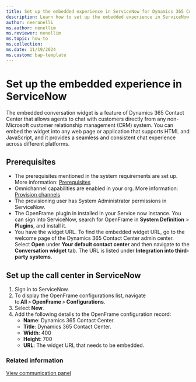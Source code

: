 ```yaml
---
title: Set up the embedded experience in ServiceNow for Dynamics 365 Contact Center 
description: Learn how to set up the embedded experience in ServiceNow for Dynamics 365 Contact Center.
author: neeranelli
ms.author: nenellim
ms.reviewer: nenellim
ms.topic: how-to
ms.collection:
ms.date: 11/19/2024
ms.custom: bap-template
---
```


# Set up the embedded experience in ServiceNow

The embedded conversation widget is a feature of Dynamics 365 Contact Center that allows agents to chat with customers directly from any non-Microsoft customer relationship management (CRM) system. You can embed the widget into any web page or application that supports HTML and JavaScript, and it provides a seamless and consistent chat experience across different platforms.

## Prerequisites

- The prerequisites mentioned in the system requirements are set up. More information: [Prerequisites](../implement/system-requirements-contact-center.md#prerequisites)
- Omnichannel capabilities are enabled in your org. More information: [Provision channels](../implement/provision-channels.md)
- The provisioning user has System Administrator permissions in ServiceNow.
- The OpenFrame  plugin in installed in your Service now instance. You can sign into ServiceNow, search for OpenFrame in **System Definition** > **Plugins**, and install it.
- You have the widget URL. To find the embedded widget URL, go to the welcome page of the Dynamics 365 Contact Center admin center. Select **Open** under **Your default contact center** and then navigate to the **Conversation widget** tab. The URL is listed under **Integration into third-party systems**.

## Set up the call center in ServiceNow

1. Sign in to ServiceNow.
1. To display the OpenFrame configurations list, navigate to **All** > **OpenFrame** > **Configurations**. 
1. Select **New**.
1. Add the following details to the OpenFrame configuration record:
   - **Name**: Dynamics 365 Contact Center.
   - **Title**: Dynamics 365 Contact Center. 
   - **Width**: 400 
   - **Height**: 700 
   - **URL**: The widget URL that needs to be embedded.

### Related information

[View communication panel](/dynamics365/customer-service/use/oc-conversation-control?context=/dynamics365/contact-center/context/use-context)  
